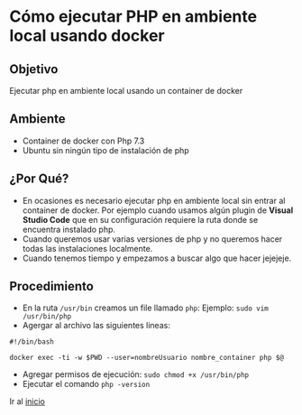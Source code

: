
# Cómo ejecutar PHP en ambiente local usando docker

## Objetivo

Ejecutar php en ambiente local usando un container de docker

## Ambiente

* Container de docker con Php 7.3
* Ubuntu sin ningún tipo de instalación de php

## ¿Por Qué?

* En ocasiones es necesario ejecutar php en ambiente local sin entrar al container de docker. Por ejemplo cuando usamos algún plugin de **Visual Studio Code** que en su configuración requiere la ruta donde se encuentra instalado php.
* Cuando queremos usar varias versiones de php y no queremos hacer todas las instalaciones localmente.
* Cuando tenemos tiempo y empezamos a buscar algo que hacer jejejeje.

## Procedimiento

* En la ruta `/usr/bin` creamos un file llamado `php`: Ejemplo: `sudo vim /usr/bin/php`
* Agergar al archivo las siguientes lineas:

```
#!/bin/bash

docker exec -ti -w $PWD --user=nombreUsuario nombre_container php $@

```
* Agregar permisos de ejecución: `sudo chmod +x /usr/bin/php`
* Ejecutar el comando `php -version`

Ir al [inicio](../README.md)